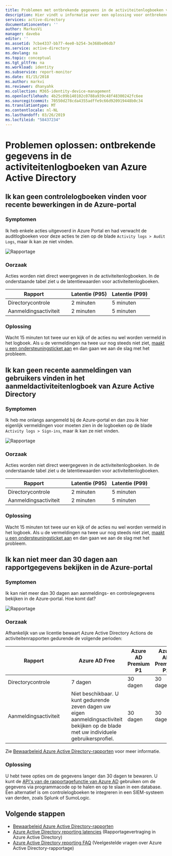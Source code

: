 ```yaml
---
title: Problemen met ontbrekende gegevens in de activiteitenlogboeken van Azure Active Directory oplossen | Microsoft Docs
description: Hier vindt u informatie over een oplossing voor ontbrekende gegevens in de activiteitenlogboeken van Azure Active Directory.
services: active-directory
documentationcenter: ''
author: MarkusVi
manager: daveba
editor: ''
ms.assetid: 7cbe4337-bb77-4ee0-b254-3e368be06db7
ms.service: active-directory
ms.devlang: na
ms.topic: conceptual
ms.tgt_pltfrm: na
ms.workload: identity
ms.subservice: report-monitor
ms.date: 01/15/2018
ms.author: markvi
ms.reviewer: dhanyahk
ms.collection: M365-identity-device-management
ms.openlocfilehash: 4b25c09b140102c0788a939c48f48300242fc6ee
ms.sourcegitcommit: 70550d278cda4355adffe9c66d920919448b0c34
ms.translationtype: MT
ms.contentlocale: nl-NL
ms.lasthandoff: 03/26/2019
ms.locfileid: "58437234"
---
```

# <a name="troubleshoot-missing-data-in-the-azure-active-directory-activity-logs"></a>Problemen oplossen: ontbrekende gegevens in de activiteitenlogboeken van Azure Active Directory 

## <a name="i-cant-find-audit-logs-for-recent-actions-in-the-azure-portal"></a>Ik kan geen controlelogboeken vinden voor recente bewerkingen in de Azure-portal

### <a name="symptoms"></a>Symptomen

Ik heb enkele acties uitgevoerd in Azure Portal en had verwacht de auditlogboeken voor deze acties te zien op de blade `Activity logs > Audit Logs`, maar ik kan ze niet vinden.

 ![Rapportage](./media/troubleshoot-missing-audit-data/01.png)
 
### <a name="cause"></a>Oorzaak

Acties worden niet direct weergegeven in de activiteitenlogboeken. In de onderstaande tabel ziet u de latentiewaarden voor activiteitenlogboeken. 

| Rapport | &nbsp; | Latentie (P95) | Latentie (P99) |
|--------|--------|---------------|---------------|
| Directorycontrole | &nbsp; | 2 minuten | 5 minuten |
| Aanmeldingsactiviteit | &nbsp; | 2 minuten | 5 minuten | 

### <a name="resolution"></a>Oplossing

Wacht 15 minuten tot twee uur en kijk of de acties nu wel worden vermeld in het logboek. Als u de vermeldingen na twee uur nog steeds niet ziet, [maakt u een ondersteuningsticket aan](https://portal.azure.com/#blade/Microsoft_Azure_Support/HelpAndSupportBlade/newsupportrequest) en dan gaan we aan de slag met het probleem.

## <a name="i-cant-find-recent-user-sign-ins-in-the-azure-active-directory-sign-ins-activity-log"></a>Ik kan geen recente aanmeldingen van gebruikers vinden in het aanmeldactiviteitenlogboek van Azure Active Directory

### <a name="symptoms"></a>Symptomen

Ik heb me onlangs aangemeld bij de Azure-portal en dan zou ik hier eigenlijk vermeldingen voor moeten zien in de logboeken op de blade `Activity logs > Sign-ins`, maar ik kan ze niet vinden.

 ![Rapportage](./media/troubleshoot-missing-audit-data/02.png)
 
### <a name="cause"></a>Oorzaak

Acties worden niet direct weergegeven in de activiteitenlogboeken. In de onderstaande tabel ziet u de latentiewaarden voor activiteitenlogboeken. 

| Rapport | &nbsp; | Latentie (P95) | Latentie (P99) |
|--------|--------|---------------|---------------|
| Directorycontrole | &nbsp; | 2 minuten | 5 minuten |
| Aanmeldingsactiviteit | &nbsp; | 2 minuten | 5 minuten | 

### <a name="resolution"></a>Oplossing

Wacht 15 minuten tot twee uur en kijk of de acties nu wel worden vermeld in het logboek. Als u de vermeldingen na twee uur nog steeds niet ziet, [maakt u een ondersteuningsticket aan](https://portal.azure.com/#blade/Microsoft_Azure_Support/HelpAndSupportBlade/newsupportrequest) en dan gaan we aan de slag met het probleem.

## <a name="i-cant-view-more-than-30-days-of-report-data-in-the-azure-portal"></a>Ik kan niet meer dan 30 dagen aan rapportgegevens bekijken in de Azure-portal

### <a name="symptoms"></a>Symptomen

Ik kan niet meer dan 30 dagen aan aanmeldings- en controlegegevens bekijken in de Azure-portal. Hoe komt dat? 

 ![Rapportage](./media/troubleshoot-missing-audit-data/03.png)

### <a name="cause"></a>Oorzaak

Afhankelijk van uw licentie bewaart Azure Active Directory Actions de activiteitenrapporten gedurende de volgende perioden:

| Rapport           | &nbsp; |  Azure AD Free | Azure AD Premium P1 | Azure AD Premium P2 |
| ---              | ----   |  ---           | ---                 | ---                 |
| Directorycontrole  | &nbsp; |   7 dagen     | 30 dagen             | 30 dagen             |
| Aanmeldingsactiviteit | &nbsp; | Niet beschikbaar. U kunt gedurende zeven dagen uw eigen aanmeldingsactiviteit bekijken op de blade met uw individuele gebruikersprofiel. | 30 dagen | 30 dagen             |

Zie [Bewaarbeleid Azure Active Directory-rapporten](reference-reports-data-retention.md) voor meer informatie.  

### <a name="resolution"></a>Oplossing

U hebt twee opties om de gegevens langer dan 30 dagen te bewaren. U kunt de [API's van de rapportagefunctie van Azure AD](concept-reporting-api.md) gebruiken om de gegevens via programmacode op te halen en op te slaan in een database. Een alternatief is om controlelogboeken te integreren in een SIEM-systeem van derden, zoals Splunk of SumoLogic.

## <a name="next-steps"></a>Volgende stappen

* [Bewaarbeleid Azure Active Directory-rapporten](reference-reports-data-retention.md)
* [Azure Active Directory reporting latencies](reference-reports-latencies.md) (Rapportagevertraging in Azure Active Directory)
* [Azure Active Directory reporting FAQ](reports-faq.md) (Veelgestelde vragen over Azure Active Directory-rapportage)

